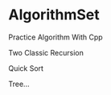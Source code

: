 AlgorithmSet
===========

Practice Algorithm With Cpp 

Two Classic Recursion

Quick Sort

Tree...

